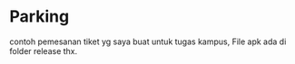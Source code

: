 # Parking
contoh pemesanan tiket yg saya buat untuk tugas kampus,
File apk ada di folder release thx.
